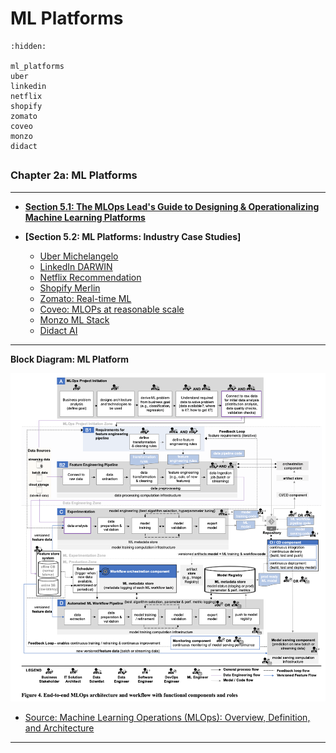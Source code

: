 # ML Platforms

```{toctree}
:hidden:

ml_platforms
uber
linkedin
netflix
shopify
zomato
coveo
monzo
didact
```

##
### Chapter 2a: ML Platforms
___

*	**[Section 5.1: The MLOps Lead's Guide to Designing & Operationalizing Machine Learning Platforms](ml_platforms.md)**

*	**[Section 5.2: ML Platforms: Industry Case Studies]**
	*	[Uber Michelangelo](uber.md)
	*	[LinkedIn DARWIN](linkedin.md)
	*	[Netflix Recommendation](netflix.md)
	*	[Shopify Merlin](shopify.md)
	*	[Zomato: Real-time ML](zomato.md)
	*	[Coveo: MLOPs at reasonable scale](coveo.md)
	*	[Monzo ML Stack](monzo.md)
	*	[Didact AI](didact.md)

___

**Block Diagram: ML Platform**

<img src="../../_static/mlops/ch2a_platform/arch.png"/>

- [Source: Machine Learning Operations (MLOps): Overview, Definition, and Architecture](https://arxiv.org/pdf/2205.02302)
___
